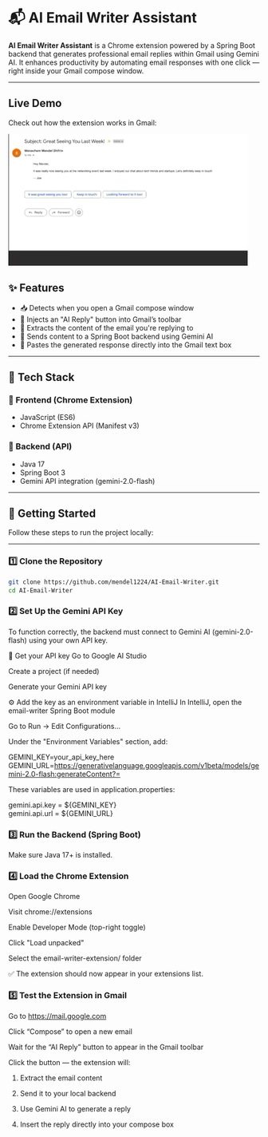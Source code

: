 # 📬 AI Email Writer Assistant

**AI Email Writer Assistant** is a Chrome extension powered by a Spring Boot backend that generates professional email replies within Gmail using Gemini AI. It enhances productivity by automating email responses with one click — right inside your Gmail compose window.

---
##  Live Demo

Check out how the extension works in Gmail:

![Extension Demo](assets/ExtensionDemo.GIF)

## ✨ Features

- 📥 Detects when you open a Gmail compose window
- 🧠 Injects an "AI Reply" button into Gmail’s toolbar
- 📄 Extracts the content of the email you're replying to
- 🤖 Sends content to a Spring Boot backend using Gemini AI
- 📨 Pastes the generated response directly into the Gmail text box

---

## 🧰 Tech Stack

### 🔹 Frontend (Chrome Extension)
- JavaScript (ES6)
- Chrome Extension API (Manifest v3)

### 🔹 Backend (API)
- Java 17
- Spring Boot 3
- Gemini API integration (gemini-2.0-flash)

---

## 🚀 Getting Started

Follow these steps to run the project locally:

---








### 1️⃣ Clone the Repository

```bash
git clone https://github.com/mendel1224/AI-Email-Writer.git
cd AI-Email-Writer
```
### 2️⃣ Set Up the Gemini API Key
To function correctly, the backend must connect to Gemini AI (gemini-2.0-flash) using your own API key.

🔑 Get your API key
Go to Google AI Studio

Create a project (if needed)

Generate your Gemini API key

⚙️ Add the key as an environment variable in IntelliJ
In IntelliJ, open the email-writer Spring Boot module

Go to Run → Edit Configurations...

Under the "Environment Variables" section, add:


GEMINI_KEY=your_api_key_here
GEMINI_URL=https://generativelanguage.googleapis.com/v1beta/models/gemini-2.0-flash:generateContent?=    

These variables are used in application.properties:

gemini.api.key = ${GEMINI_KEY}   
gemini.api.url = ${GEMINI_URL}
### 3️⃣ Run the Backend (Spring Boot)
Make sure Java 17+ is installed.

### 4️⃣ Load the Chrome Extension
Open Google Chrome

Visit chrome://extensions

Enable Developer Mode (top-right toggle)

Click "Load unpacked"

Select the email-writer-extension/ folder

✅ The extension should now appear in your extensions list.

### 5️⃣ Test the Extension in Gmail
Go to https://mail.google.com

Click “Compose” to open a new email

Wait for the “AI Reply” button to appear in the Gmail toolbar

Click the button — the extension will:

1) Extract the email content

2) Send it to your local backend

3) Use Gemini AI to generate a reply

4) Insert the reply directly into your compose box

